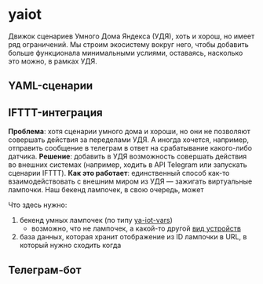 # yaiot

Движок сценариев Умного Дома Яндекса (УДЯ), хоть и хорош, но имеет ряд ограничений. Мы строим экосистему вокруг него, чтобы добавить больше функционала минимальными услиями, оставаясь, насколько это можно, в рамках УДЯ.

## YAML-сценарии

## IFTTT-интеграция

**Проблема**: хотя сценарии умного дома и хороши, но они не позволяют совершать действия за переделами УДЯ. А иногда хочется, например, отправить сообщение в телеграм в ответ на срабатывание какого-либо датчика.
**Решение**: добавить в УДЯ возможность совершать действия во внешних системах (например, ходить в API Telegram или запускать сценарии IFTTT).
**Как это работает**: единственный способ как-то взаимодействовать с внешним миром из УДЯ — зажигать виртуальные лампочки. Наш бекенд лампочек, в свою очередь, может 

Что здесь нужно:
1. бекенд умных лампочек (по типу [ya-iot-vars](https://github.com/iliakonnov/ya-iot-vars))
	* возможно, что не лампочек, а какой-то другой [вид устройств](https://yandex.ru/dev/dialogs/smart-home/doc/ru/concepts/device-types)
2. база данных, которая хранит отображение из ID лампочки в URL, в который нужно сходить когда 

## Телеграм-бот
<!--stackedit_data:
eyJoaXN0b3J5IjpbLTE3OTA5NjI1NywxNjQzNzA0NzkxXX0=
-->